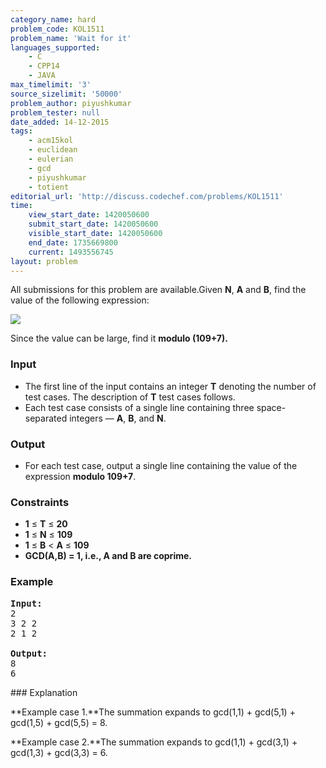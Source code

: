 ```yaml
---
category_name: hard
problem_code: KOL1511
problem_name: 'Wait for it'
languages_supported:
    - C
    - CPP14
    - JAVA
max_timelimit: '3'
source_sizelimit: '50000'
problem_author: piyushkumar
problem_tester: null
date_added: 14-12-2015
tags:
    - acm15kol
    - euclidean
    - eulerian
    - gcd
    - piyushkumar
    - totient
editorial_url: 'http://discuss.codechef.com/problems/KOL1511'
time:
    view_start_date: 1420050600
    submit_start_date: 1420050600
    visible_start_date: 1420050600
    end_date: 1735669800
    current: 1493556745
layout: problem
---
```

All submissions for this problem are available.Given **N**, **A** and **B**, find the value of the following expression:

![](http://www.codechef.com/download/ACM15KOL/eqn.png)

Since the value can be large, find it **modulo (109+7).**

### Input

- The first line of the input contains an integer **T** denoting the number of test cases. The description of **T** test cases follows.
- Each test case consists of a single line containing three space-separated integers — **A**, **B**, and **N**.

### Output

- For each test case, output a single line containing the value of the expression **modulo 109+7**.

### Constraints

- **1** ≤ **T** ≤ **20**
- **1** ≤ **N** ≤ **109**
- **1** ≤ **B** < **A** ≤ **109**
- **GCD(A,B) = 1, i.e., A and B are coprime.**

### Example

<pre><b>Input:</b>
2
3 2 2
2 1 2

<b>Output:</b>
8
6
</pre>### Explanation

**Example case 1.**The summation expands to gcd(1,1) + gcd(5,1) + gcd(1,5) + gcd(5,5) = 8.

**Example case 2.**The summation expands to gcd(1,1) + gcd(3,1) + gcd(1,3) + gcd(3,3) = 6.

